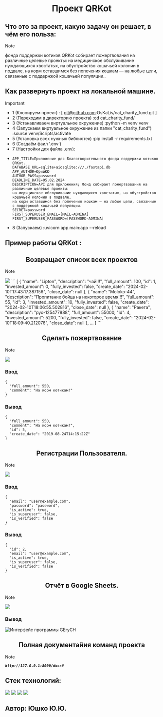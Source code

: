 <div id="header" align="center">
  <h1>Проект QRKot</h1>
</div>

## Что это за проект, какую задачу он решает, в чём его польза:
> [!NOTE]
> фонда поддержки котиков QRKot собирает пожертвования на различные целевые проекты:
> на медицинское обслуживание нуждающихся хвостатых,
> на обустройство кошачьей колонии в подвале,
> на корм оставшимся без попечения кошкам — на любые цели,
> связанные с поддержкой кошачьей популяции..

## Как развернуть проект на локальной машине.
> [!IMPORTANT]
> * 1 (Клонируем проект) : [ git@github.com:OsKaLis/cat_charity_fund.git ]
> * 2 (Переходим в директорию проекта) :cd cat_charity_fund/
> * 3 (Устанавливаем виртуальное окружение) :python -m venv venv
> * 4 (Запускаем виртуальное окружение из папки "cat_charity_fund") :source venv/Scripts/activate
> * 5 (Установка всех нужных библиотек) :pip install -r requirements.txt
> * 6 (Создаём фаил '.env')
> * 7 (Настройки для файла .env):
> * ```
>   APP_TITLE=Приложение для Благотворительного фонда поддержки котиков QRKot.
>   DATABASE_URL=sqlite+aiosqlite:///./fastapi.db
>   APP_AUTHOR=ЮрийЮЮ
>   AUTHOR_PASS=password
>   DEADLINE_DATE=05.02.2024
>   DESCRIPTION=API для приложения; Фонд собирает пожертвования на различные целевые проекты:
>   на медицинское обслуживание нуждающихся хвостатых, на обустройство кошачьей колонии в подвале,
>   на корм оставшимся без попечения кошкам — на любые цели, связанные с поддержкой кошачьей популяции.
>   SECRET=password
>   FIRST_SUPERUSER_EMAIL=[MAIL-ADMINA]
>   FIRST_SUPERUSER_PASSWORD=[PASSWORD-ADMINA]
>   ```
> * 8 (Запускаем) :uvicorn app.main:app --reload

## Пример работы QRKot :
<div id="header" align="center">
  <h2>Возвращает список всех проектов</h2>
</div>

> [!NOTE]
> <img src="https://img.shields.io/badge/http://127.0.0.1:8000/charity_project/_-GET-blue">
> ```
> [
>   {
>     "name": "Lipton",
>     "description": "чай!!!",
>     "full_amount": 100,
>     "id": 1,
>     "invested_amount": 0,
>     "fully_invested": false,
>     "create_date": "2024-02-10T17:43:17.387156",
>     "close_date": null
>   },
>   {
>     "name": "Moloko-44",
>     "description": "Пропитание бойца на некоторое время!!!",
>     "full_amount": 55,
>     "id": 3,
>     "invested_amount": 10,
>     "fully_invested": false,
>     "create_date": "2024-02-10T18:06:55.502816",
>     "close_date": null
>   },
>   {
>     "name": "Ракета",
>     "description": "рус-125477888",
>     "full_amount": 55000,
>     "id": 4,
>     "invested_amount": 5200,
>     "fully_invested": false,
>     "create_date": "2024-02-10T18:09:40.212076",
>     "close_date": null
>   },
>   ...
> ]
> ```

<div id="header" align="center">
  <h2>Сделать пожертвование</h2>
</div>

> [!NOTE]
> <img src="https://img.shields.io/badge/http://127.0.0.1:8000/donation/_-POST-Green">
>
> ### Ввод
> ```
> {
>   "full_amount": 550,
>   "comment": "На корм котикам!"
> }
> ```
> ### Вывод
> ```
> {
>   "full_amount": 550,
>   "comment": "На корм котикам!",
>   "id": 5,
>   "create_date": "2019-08-24T14:15:22Z"
> }
> ```

<div id="header" align="center">
  <h2>Регистрации Пользователя.</h2>
</div>

> [!NOTE]
> <img src="https://img.shields.io/badge/http://127.0.0.1:8000/auth/register/_-POST-Green">
> 
> ### Ввод
> ```
> {
>   "email": "user@example.com",
>   "password": "password",
>   "is_active": true,
>   "is_superuser": false,
>   "is_verified": false
> }
> ```
> 
> ### Вывод
> ```
> {
>   "id": 2,
>   "email": "user@example.com",
>   "is_active": true,
>   "is_superuser": false,
>   "is_verified": false
> }
> ```

<div id="header" align="center">
  <h2>Отчёт в Google Sheets.</h2>
</div>

> [!NOTE]
> <img src="https://img.shields.io/badge/http://127.0.0.1:8000/google/_-GET-blue">
> 
> ### Вывод
> ![Интерфейс программы GEryCH](https://github.com/OsKaLis/QRkot_spreadsheets/blob/a4e61499ee06313e1933aaa3d4331c5667e3a8b7/google_report.png)

<div id="header" align="center">
  <h2>Полная документайия команд проекта</h2>
</div>

> [!NOTE]
> ***`http://127.0.0.1:8000/docs#`***


## Cтек технологий:
<img src="https://img.shields.io/badge/Язык программирования:_-Python-Green"> <img src="https://img.shields.io/badge/фреймворк:_-FastAPI-blue">
<img src="https://img.shields.io/badge/библиотека:_-SQLAlchemy-yellow"> <img src="https://img.shields.io/badge/инструмент:_-Alembic-red">

## Автор: Юшко Ю.Ю.

